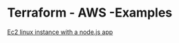 # Terraform - AWS -Examples

[Ec2 linux instance with a node.js app](/full_ec2_deployment/README.me)